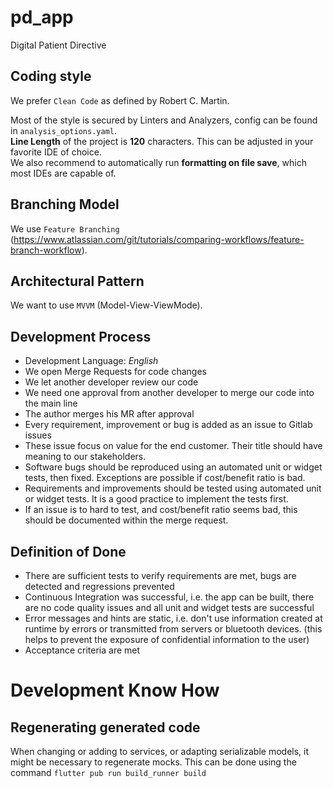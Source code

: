 # pd_app

Digital Patient Directive

## Coding style

We prefer `Clean Code` as defined by Robert C. Martin.

Most of the style is secured by Linters and Analyzers, config can be found in `analysis_options.yaml`.  
**Line Length** of the project is **120** characters. This can be adjusted in your favorite IDE of choice.  
We also recommend to automatically run **formatting on file save**, which most IDEs are capable of.

## Branching Model

We use `Feature Branching` (https://www.atlassian.com/git/tutorials/comparing-workflows/feature-branch-workflow).

## Architectural Pattern

We want to use `MVVM` (Model-View-ViewMode).

## Development Process

- Development Language: _English_
- We open Merge Requests for code changes
- We let another developer review our code
- We need one approval from another developer to merge our code into the main line
- The author merges his MR after approval
- Every requirement, improvement or bug is added as an issue to Gitlab issues
- These issue focus on value for the end customer. Their title should have meaning to our stakeholders.
- Software bugs should be reproduced using an automated unit or widget tests, then fixed. Exceptions are possible if
  cost/benefit ratio is bad.
- Requirements and improvements should be tested using automated unit or widget tests. It is a good practice to
  implement the tests first.
- If an issue is to hard to test, and cost/benefit ratio seems bad, this should be documented within the merge request.

## Definition of Done

- There are sufficient tests to verify requirements are met, bugs are detected and regressions prevented
- Continuous Integration was successful, i.e. the app can be built, there are no code quality issues and all unit and
  widget tests are successful
- Error messages and hints are static, i.e. don't use information created at runtime by errors or transmitted from
  servers or bluetooth devices. (this helps to prevent the exposure of confidential information to the user)
- Acceptance criteria are met

# Development Know How

## Regenerating generated code

When changing or adding to services, or adapting serializable models, it might be necessary to regenerate mocks. This
can be done using the
command `flutter pub run build_runner build`